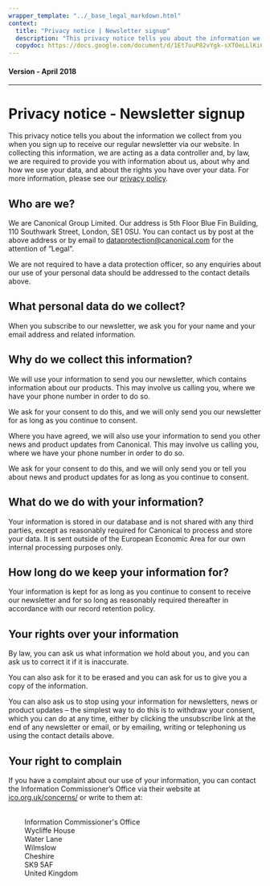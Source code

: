 ```yaml
---
wrapper_template: "../_base_legal_markdown.html"
context:
  title: "Privacy notice | Newsletter signup"
  description: "This privacy notice tells you about the information we collect from you when you sign up to receive our regular newsletter via our website."
  copydoc: https://docs.google.com/document/d/1Et7uuP82vYgk-sXTOeLLlKi0NzwCdDHkSlfLS7IClzo/edit
---
```


<h4 class="p-muted-heading">Version - April 2018</h4>

<hr style="margin-bottom: 2rem;" />

# Privacy notice - Newsletter signup

This privacy notice tells you about the information we collect from you when you sign up to receive our regular newsletter via our website. In collecting this information, we are acting as a data controller and, by law, we are required to provide you with information about us, about why and how we use your data, and about the rights you have over your data. For more information, please see our [privacy policy](/legal/data-privacy).

## Who are we?

We are Canonical Group Limited. Our address is 5th Floor Blue Fin Building, 110 Southwark Street, London, SE1 0SU. You can contact us by post at the above address or by email to [dataprotection@canonical.com](mailto:dataprotection@canonical.com) for the attention of “Legal”.

We are not required to have a data protection officer, so any enquiries about our use of your personal data should be addressed to the contact details above.

## What personal data do we collect?

When you subscribe to our newsletter, we ask you for your name and your email address and related information.

## Why do we collect this information?

We will use your information to send you our newsletter, which contains information about our products. This may involve us calling you, where we have your phone number in order to do so.

We ask for your consent to do this, and we will only send you our newsletter for as long as you continue to consent.

Where you have agreed, we will also use your information to send you other news and product updates from Canonical. This may involve us calling you, where we have your phone number in order to do so.

We ask for your consent to do this, and we will only send you or tell you about news and product updates for as long as you continue to consent.

## What do we do with your information?

Your information is stored in our database and is not shared with any third parties, except as reasonably required for Canonical to process and store your data. It is sent outside of the European Economic Area for our own internal processing purposes only.

## How long do we keep your information for?

Your information is kept for as long as you continue to consent to receive our newsletter and for so long as reasonably required thereafter in accordance with our record retention policy.

## Your rights over your information

By law, you can ask us what information we hold about you, and you can ask us to correct it if it is inaccurate.

You can also ask for it to be erased and you can ask for us to give you a copy of the information.

You can also ask us to stop using your information for newsletters, news or product updates – the simplest way to do this is to withdraw your consent, which you can do at any time, either by clicking the unsubscribe link at the end of any newsletter or email, or by emailing, writing or telephoning us using the contact details above.

## Your right to complain

If you have a complaint about our use of your information, you can contact the Information Commissioner’s Office via their website at [ico.org.uk/concerns/](https://ico.org.uk/concerns/) or write to them at:

<div style="margin:2rem;">
Information Commissioner's Office<br />
Wycliffe House<br />
Water Lane<br />Wilmslow<br />
Cheshire<br />
SK9 5AF<br />
United Kingdom
</div>
